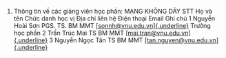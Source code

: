 1. Thông tin về các giảng viên học phần: MẠNG KHÔNG DÂY
STT Họ và tên Chức danh học vị Địa chỉ liên hệ Điện thoại Email Ghi chú 1 Nguyễn Hoài Sơn PGS. TS. BM MMT [[sonnh\@vnu.edu.vn]{.underline}](mailto:sonnh@vnu.edu.vn) Trưởng học phần
2 Trần Trúc Mai TS BM MMT [[mai.tran\@vnu.edu.vn]{.underline}](mailto:mai.tran@vnu.edu.vn)
3 Nguyễn Ngọc Tân TS BM MMT [[tan.nguyen\@vnu.edu.vn]{.underline}](mailto:tan.nguyen@vnu.edu.vn)
